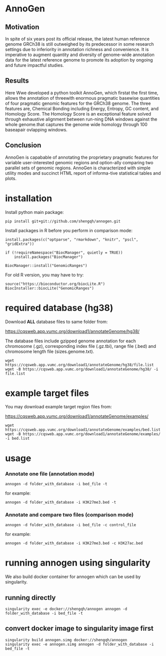 # AnnoGen

## Motivation

In spite of six years post its official release, the latest human reference genome GRCh38 is still outweighed by its predecessor in some research settings due to inferiority in annotation richness and convenience. It is imperative to augment quantity and diversity of genome-wide annotation data for the latest reference genome to promote its adoption by ongoing and future impactful studies.

## Results

Here Wwe developed a python toolkit AnnoGen, which firstat the first time, allows the annotation of threewith enormous pragmatic basewise quantities of four pragmatic genomic features for the GRCh38 genome. The three features are, Chemical Bonding including Energy, Entropy, GC content, and Homology Score. The Homology Score is an exceptional feature solved through exhaustive alignment between run-ning DNA windows against the whole genome.that captures the genome wide homology through 100 baseapair ovlapping windows.

## Conclusion

AnnoGen is capabable of annotating the proprietary pragmatic features for variable user-interested genomic regions and option-ally comparing two parallel sets of genomic regions. AnnoGen is characterized with simple utility modes and succinct HTML report of informa-tive statistical tables and plots. 

# installation

Install python main package:

```
pip install git+git://github.com/shengqh/annogen.git
```

Install packages in R before you perform in comparison mode:

```
install.packages(c("optparse", "rmarkdown", "knitr", "pscl", "gridExtra"))

if (!requireNamespace("BiocManager", quietly = TRUE))
    install.packages("BiocManager")

BiocManager::install("GenomicRanges")
```

For old R version, you may have to try:

```
source("https://bioconductor.org/biocLite.R")
BiocInstaller::biocLite("GenomicRanges")
```

# required database (hg38)

Download **ALL** database files to same folder from:

https://cqsweb.app.vumc.org/download1/annotateGenome/hg38/

The database files include gzipped genome annotation for each chromosome (.gz), corresponding index file (.gz.tbi), range file (.bed) and chromosome length file (sizes.genome.txt).

```
wget https://cqsweb.app.vumc.org/download1/annotateGenome/hg38/file.list
wget -B https://cqsweb.app.vumc.org/download1/annotateGenome/hg38/ -i file.list
```

# example target files

You may download example target region files from:

https://cqsweb.app.vumc.org/download1/annotateGenome/examples/

```
wget https://cqsweb.app.vumc.org/download1/annotateGenome/examples/bed.list
wget -B https://cqsweb.app.vumc.org/download1/annotateGenome/examples/ -i bed.list
```

# usage

### Annotate one file (annotation mode)

```
annogen -d folder_with_database -i bed_file -t
```
for example:
```
annogen -d folder_with_database -i H3K27me3.bed -t
```

### Annotate and compare two files (comparison mode)

```
annogen -d folder_with_database -i bed_file -c control_file
```

for example:
```
annogen -d folder_with_database -i H3K27me3.bed -c H3K27ac.bed
```

# running annogen using singularity

We also build docker container for annogen which can be used by singularity.

## running directly

```
singularity exec -e docker://shengqh/annogen annogen -d folder_with_database -i bed_file -t
```

## convert docker image to singularity image first

```
singularity build annogen.simg docker://shengqh/annogen
singularity exec -e annogen.simg annogen -d folder_with_database -i bed_file -t
```
